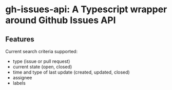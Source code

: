 # gh-issues-api: A Typescript wrapper around Github Issues API

## Features

Current search criteria supported:

- type (issue or pull request)
- current state (open, closed)
- time and type of last update (created, updated, closed)
- assignee
- labels